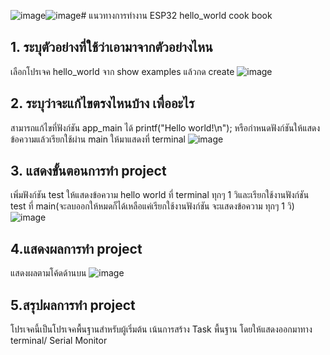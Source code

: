![image](https://github.com/user-attachments/assets/29e002b8-7be0-4e48-afc9-9ebeef373049)![image](https://github.com/user-attachments/assets/df63fc60-e7ec-485e-8a51-d1261d371a4c)# แนวทางการทำงาน ESP32 hello_world cook book
## 1. ระบุตัวอย่างที่ใช้ว่าเอามาจากตัวอย่างไหน
เลือกโปรเจค hello_world จาก show examples แล้วกด create
![image](https://github.com/user-attachments/assets/6bc2b934-056a-4906-a37e-dd3d41e2e5b6)

## 2. ระบุว่าจะแก้ไขตรงไหนบ้าง เพื่ออะไร
สามารถแก้ไขที่ฟังก์ชัน app_main ได้ printf("Hello world!\n"); หรือกำหนดฟังก์ชันให้แสดงข้อความแล้วเรียกใช้ผ่าน main ให้มาแสดงที่ terminal
![image](https://github.com/user-attachments/assets/56bd793e-f8a9-4742-aac7-3001cdc6ba38)

## 3. แสดงขั้นตอนการทำ project
เพิ่มฟังก์ชัน test ให้แสดงข้อความ hello world ที่ terminal ทุกๆ 1 วิและเรียกใช้งานฟังก์ชัน test ที่ main(จะลบออกให้หมดก็ได้เหลือแค่เรียกใช้งานฟังก์ชัน จะแสดงข้อความ ทุกๆ 1 วิ)
![image](https://github.com/user-attachments/assets/252b13bf-6825-4f35-9b9d-a7a349924f12)

## 4.แสดงผลการทำ project
แสดงผลตามโค้ดด้านบน
![image](https://github.com/user-attachments/assets/309551d6-bafb-44f1-99fa-0240c4116558)

## 5.สรุปผลการทำ project
โปรเจคนี้เป็นโปรเจคพื้นฐานสำหรับผู้เริ่มต้น เน้นการสร้าง Task พื้นฐาน โดยให้แสดงออกมาทาง terminal/ Serial Monitor
